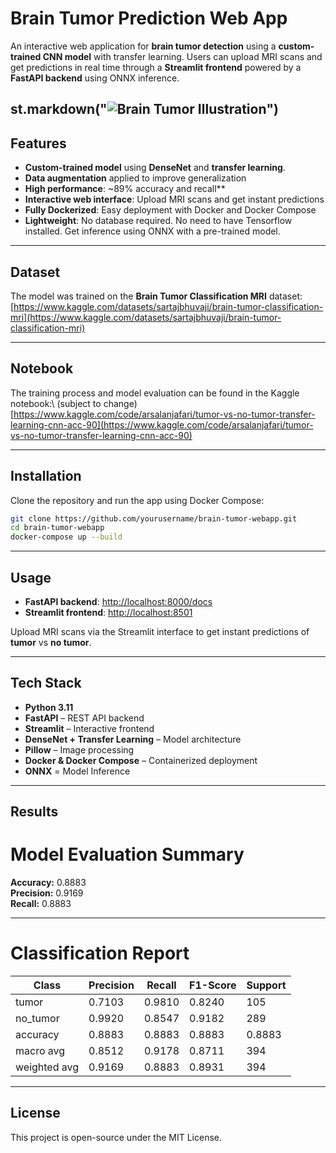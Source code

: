 # Brain Tumor Prediction Web App

An interactive web application for **brain tumor detection** using a **custom-trained CNN model** with transfer learning. Users can upload MRI scans and get predictions in real time through a **Streamlit frontend** powered by a **FastAPI backend** using ONNX inference.

st.markdown("![Brain Tumor Illustration](https://your-image-url.com/image.png)")
---

## Features

- **Custom-trained model** using **DenseNet** and **transfer learning**.
- **Data augmentation** applied to improve generalization
- **High performance**: \~89% accuracy and recall**
- **Interactive web interface**: Upload MRI scans and get instant predictions
- **Fully Dockerized**: Easy deployment with Docker and Docker Compose
- **Lightweight**: No database required. No need to have Tensorflow installed. Get inference using ONNX with a pre-trained model.

---

## Dataset

The model was trained on the **Brain Tumor Classification MRI** dataset:\
[https://www.kaggle.com/datasets/sartajbhuvaji/brain-tumor-classification-mri](https://www.kaggle.com/datasets/sartajbhuvaji/brain-tumor-classification-mri)

---

## Notebook

The training process and model evaluation can be found in the Kaggle notebook:\ (subject to change)
[https://www.kaggle.com/code/arsalanjafari/tumor-vs-no-tumor-transfer-learning-cnn-acc-90](https://www.kaggle.com/code/arsalanjafari/tumor-vs-no-tumor-transfer-learning-cnn-acc-90)

---

## Installation

Clone the repository and run the app using Docker Compose:

```bash
git clone https://github.com/yourusername/brain-tumor-webapp.git
cd brain-tumor-webapp
docker-compose up --build
```

---

## Usage

- **FastAPI backend**: [http://localhost:8000/docs](http://localhost:8000/docs)
- **Streamlit frontend**: [http://localhost:8501](http://localhost:8501)

Upload MRI scans via the Streamlit interface to get instant predictions of **tumor** vs **no tumor**.

---

## Tech Stack

- **Python 3.11**
- **FastAPI** – REST API backend
- **Streamlit** – Interactive frontend
- **DenseNet + Transfer Learning** – Model architecture
- **Pillow** – Image processing
- **Docker & Docker Compose** – Containerized deployment
- **ONNX** = Model Inference

---

## Results

# Model Evaluation Summary

**Accuracy:** 0.8883  
**Precision:** 0.9169  
**Recall:** 0.8883

---

# Classification Report

| Class      | Precision | Recall   | F1-Score | Support  |
|------------|-----------|---------|----------|----------|
| tumor      | 0.7103    | 0.9810  | 0.8240   | 105      |
| no_tumor   | 0.9920    | 0.8547  | 0.9182   | 289      |
| accuracy   | 0.8883    | 0.8883  | 0.8883   | 0.8883   |
| macro avg  | 0.8512    | 0.9178  | 0.8711   | 394      |
| weighted avg | 0.9169  | 0.8883  | 0.8931   | 394      |


---

## License

This project is open-source under the MIT License.

